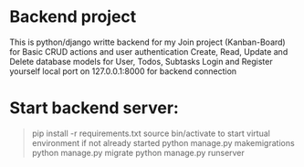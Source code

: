 # Backend project
This is python/django writte backend for my Join project (Kanban-Board) for Basic CRUD actions and user authentication
Create, Read, Update and Delete database models for User, Todos, Subtasks 
Login and Register yourself
local port on 127.0.0.1:8000 for backend connection

# Start backend server:
> pip install -r requirements.txt
> source bin/activate to start virtual environment if not already started
> python manage.py makemigrations
> python manage.py migrate
> python manage.py runserver
